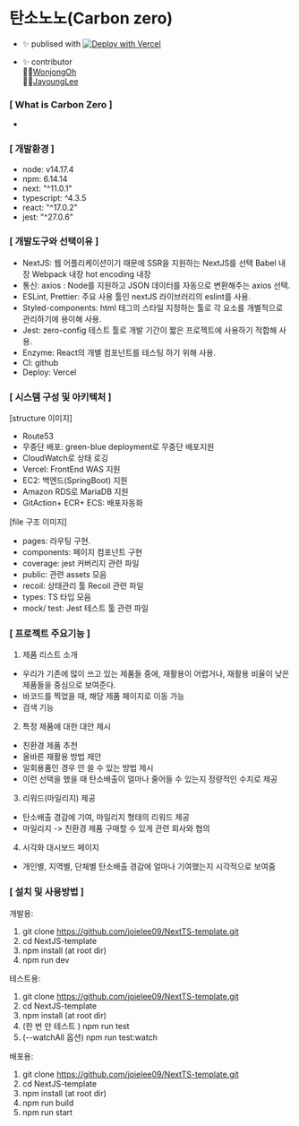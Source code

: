 # 탄소노노(Carbon zero)

* ✨ publised with [![Deploy with Vercel](https://vercel.com/button)](https://carbon-zero-frontend-git-feat-connectapi-carbon-zero-fe.vercel.appd)

* ✨ contributor <br/>
🙋‍♂️[WonjongOh](https://github.com/dev-owen) <br/>
🙋‍♀️[JayoungLee](https://github.com/joielee09) <br/>

### [ What is Carbon Zero ]

- 

### [ 개발환경 ]

- node: v14.17.4
- npm: 6.14.14
- next: "^11.0.1"
- typescript: ^4.3.5
- react: "^17.0.2"
- jest: "^27.0.6"

### [ 개발도구와 선택이유 ]

- NextJS:
    웹 어플리케이션이기 때문에 SSR을 지원하는 NextJS를 선택
    Babel 내장
    Webpack 내장
    hot encoding 내장
- 통신: axios : Node를 지원하고 JSON 데이터를 자동으로 변환해주는 axios 선택.
- ESLint, Prettier: 주요 사용 툴인 nextJS 라이브러리의 eslint를 사용.
- Styled-components: html 태그의 스타일 지정하는 툴로 각 요소를 개별적으로 관리하기에 용이해 사용.
- Jest: zero-config 테스트 툴로 개발 기간이 짧은 프로젝트에 사용하기 적합해 사용.
- Enzyme: React의 개별 컴포넌트를 테스팅 하기 위해 사용.
- CI: github
- Deploy: Vercel

### [ 시스템 구성 및 아키텍처 ]

[structure 이미지]
- Route53
- 무중단 배포: green-blue deployment로 무중단 배포지원
- CloudWatch로 상태 로깅
- Vercel: FrontEnd WAS 지원
- EC2: 백엔드(SpringBoot) 지원
- Amazon RDS로 MariaDB 지원
- GitAction+ ECR+ ECS: 배포자동화

[file 구조 이미지]
- pages: 라우팅 구현.
- components: 페이지 컴포넌트 구현
- coverage: jest 커버리지 관련 파일
- public: 관련 assets 모음
- recoil: 상태관리 툴 Recoil 관련 파일
- types: TS 타입 모음
- mock/ test: Jest 테스트 툴 관련 파일

### [ 프로젝트 주요기능 ]

1. 제품 리스트 소개
- 우리가 기존에 많이 쓰고 있는 제품들 중에, 재활용이 어렵거나, 재활용 비율이 낮은 제품들을 중심으로 보여준다.
- 바코드를 찍었을 때, 해당 제품 페이지로 이동 가능
- 검색 기능

2. 특정 제품에 대한 대안 제시
- 친환경 제품 추천
- 올바른 재활용 방법 제안
- 일회용품인 경우 안 쓸 수 있는 방법 제시
- 이런 선택을 했을 때 탄소배출이 얼마나 줄어들 수 있는지 정량적인 수치로 제공

3. 리워드(마일리지) 제공
- 탄소배출 경감에 기여, 마일리지 형태의 리워드 제공
- 마일리지 -> 친환경 제품 구매할 수 있게 관련 회사와 협의

4. 시각화 대시보드 페이지
- 개인별, 지역별, 단체별 탄소배출 경감에 얼마나 기여했는지 시각적으로 보여줌

### [ 설치 및 사용방법 ]

개발용:

1. git clone https://github.com/joielee09/NextTS-template.git <br/>
2. cd NextJS-template <br/>
3. npm install (at root dir) <br/>
4. npm run dev <br/>

테스트용:

1. git clone https://github.com/joielee09/NextTS-template.git <br/>
2. cd NextJS-template <br/>
3. npm install (at root dir) <br/>
4. (한 번 만 테스트 ) npm run test <br/>
5. (--watchAll 옵션) npm run test:watch <br/>

배포용:

1. git clone https://github.com/joielee09/NextTS-template.git <br/>
2. cd NextJS-template <br/>
3. npm install (at root dir) <br/>
4. npm run build <br/>
5. npm run start <br/>
